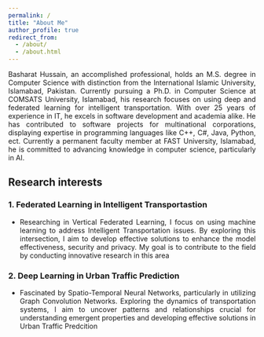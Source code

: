 ```yaml
---
permalink: /
title: "About Me"
author_profile: true
redirect_from: 
  - /about/
  - /about.html
---
```


<div style="text-align: justify;">
Basharat Hussain, an accomplished professional, holds an M.S. degree in Computer Science with distinction from the International Islamic University, Islamabad, Pakistan. Currently pursuing a Ph.D. in Computer Science at COMSATS University, Islamabad, his research focuses on using deep and federated learning for intelligent transportation. With over 25 years of experience in IT, he excels in software development and academia alike. He has contributed to software projects for multinational corporations, displaying expertise in programming languages like C++, C#, Java, Python, ect. Currently a permanent faculty member at FAST University, Islamabad, he is committed to advancing knowledge in computer science, particularly in AI.
</div> 


## Research interests

### 1. Federated Learning in Intelligent Transportastion

- <div style="text-align: justify;">  Researching in Vertical Federated Learning, I focus on using machine learning to address Intelligent Transportation issues. By exploring this intersection, I aim to develop effective solutions to enhance the model effectiveness, security and privacy. My goal is to contribute to the field by conducting innovative research in this area </div>

### 2. Deep Learning in Urban Traffic Prediction

- <div style="text-align: justify;"> Fascinated by Spatio-Temporal Neural Networks, particularly in utilizing Graph Convolution Networks. Exploring the dynamics of transportation systems, I aim to uncover patterns and relationships crucial for understanding emergent properties and developing effective solutions in Urban Traffic Predcition </div>